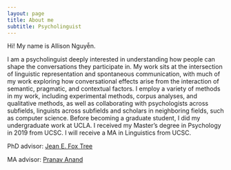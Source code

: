 ```yaml
---
layout: page
title: About me
subtitle: Psycholinguist
---
```


Hi! My name is Allison Nguyễn. 





I am a psycholinguist deeply interested in understanding how people can shape the conversations they participate in. My work sits at the intersection of linguistic representation and spontaneous communication, with much of my work exploring how conversational effects arise from the interaction of semantic, pragmatic, and contextual factors. I employ a variety of methods in my work, including experimental methods, corpus analyses, and qualitative methods, as well as collaborating with psychologists across subfields, linguists across subfields and scholars in neighboring fields, such as computer science. Before becoming a graduate student, I did my undergraduate work at UCLA. I received my Master’s degree in Psychology in 2019 from UCSC. I will receive a MA in Linguistics from UCSC.

PhD advisor: [Jean E. Fox Tree](https://foxtree.sites.ucsc.edu/jean-e-fox-tree/)

MA advisor: [Pranav Anand](https://people.ucsc.edu/~panand/)

